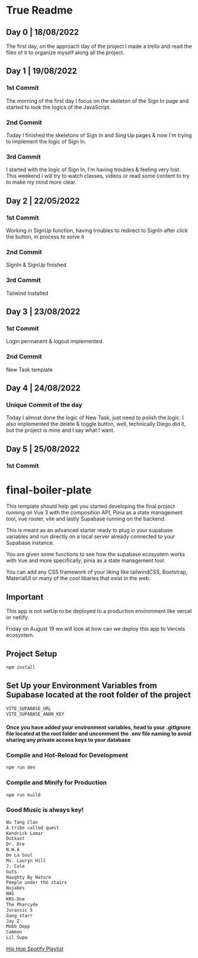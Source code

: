 # True Readme

## Day 0 | 18/08/2022
The first day, on the approach day of the project I made a trello and read the files of it
to organize myself along all the project.

## Day 1 | 19/08/2022

### 1st Commit
The morning of the first day I focus on the skeleton of the Sign In page and started to look the logics
of the JavaScript.

### 2nd Commit
Today I finished the skeletons of Sign In and Sing Up pages & now I'm trying to implement the logic of Sign In.

### 3rd Commit
I started with the logic of Sign In, I'm having troubles & feeling very lost. This weekend I will try to
watch classes, videos or read some content to try to make my mind more clear.

## Day 2 | 22/05/2022
### 1st Commit
Working in SignUp function, having troubles to redirect to SignIn after click the button, in process to solve it

### 2nd Commit
SignIn & SignUp finished

### 3rd Commit
Tailwind Installed

## Day 3 | 23/08/2022
### 1st Commit
Login permanent & logout implemented

### 2nd Commit
New Task template

## Day 4 | 24/08/2022
### Unique Commit of the day
Today I almost done the logic of New Task, just need to polish the logic.
I also implemented the delete & toggle button, well, technically Diego did it, but the project is mine and I say what I want.

## Day 5 | 25/08/2022
### 1st Commit

# final-boiler-plate

This template should help get you started developing the final project running on Vue 3 with the composition API, Pinia as a state management tool, vue router, vite and lastly Supabase running on the backend.

This is meant as an advanced starter ready to plug in your supabase variables and run directly on a local server already connected to your Supabase instance. 

You are given some functions to see how the supabase ecosystem works with Vue and more specifically, pinia as a state management tool.

You can add any CSS framework of your liking like tailwindCSS, Bootstrap, MaterialUI or many of the cool libaries that exist in the web. 

## Important
This app is not setUp to be deployed to a production environment like vercel or netlify. 

Friday on August 19 we will look at how can we deploy this app to Vercels ecosystem.


## Project Setup

```sh
npm install
```

## Set Up your Environment Variables from Supabase located at the root folder of the project

```sh
VITE_SUPABASE_URL
VITE_SUPABASE_ANON_KEY 
```
#### Once you have added your environment variables, head to your .gitIgnore file located at the root folder and uncomment the .env file naming to avoid sharing any private access keys to your database

### Compile and Hot-Reload for Development

```sh
npm run dev
```

### Compile and Minify for Production

```sh
npm run build
```

### Good Music is always key!

```sh
Wu Tang Clan
A tribe called quest
Kendrick Lamar
Outkast
Dr. Dre
N.W.A
De La Soul 
Ms. Lauryn Hill
J. Cole 
Guts
Naughty By Nature
People under the stairs
Nujabes
NAS
KRS-One
The Pharcyde
Jurassic 5
Gang starr
Jay Z
Mobb Depp
Common
Lil Supa
```
[Hip Hop Spotify Playlist](https://open.spotify.com/playlist/4vKftyhS1gQovakehVcq1u?si=a7a119382dfe40da)
